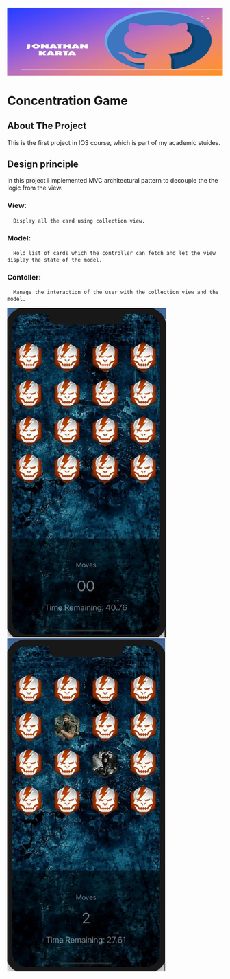 ![Jonathan karta Banner](Logo/MyLogo.jpg)

# Concentration Game

## About The Project
This is the first project in IOS course, which is part of my academic stuides.

## Design principle 
In this project i implemented MVC architectural pattern to decouple the the logic from the view.

### View:
      Display all the card using collection view.
### Model: 
      Hold list of cards which the controller can fetch and let the view display the state of the model. 
### Contoller:
      Manage the interaction of the user with the collection view and the model.
      
<div>
      <img src="Logo/Game.jpeg" alt="Game image" >
      <img src="Logo/Game1.jpeg" alt="flip game image" >
</div>



